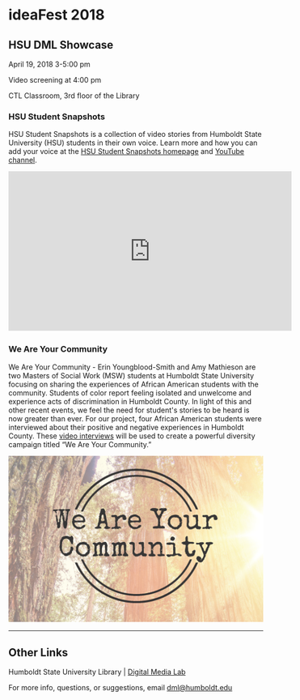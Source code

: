 # ideaFest 2018

## HSU DML Showcase
April 19, 2018 3-5:00 pm

Video screening at 4:00 pm

CTL Classroom, 3rd floor of the Library

### HSU Student Snapshots
HSU Student Snapshots is a collection of video stories from Humboldt State University (HSU) students in their own voice. Learn more and how you can add your voice at the [HSU Student Snapshots homepage](http://libguides.humboldt.edu/snapshots) and [YouTube channel](https://www.youtube.com/playlist?list=PLe7DUUoET6mUN1jP4pO6uKW9uyubSkQhC).

<iframe width="560" height="315" src="https://www.youtube-nocookie.com/embed/videoseries?list=PLe7DUUoET6mUN1jP4pO6uKW9uyubSkQhC" frameborder="0" allow="autoplay; encrypted-media" allowfullscreen=""></iframe>


### We Are Your Community
We Are Your Community - Erin Youngblood-Smith and Amy Mathieson are two Masters of Social Work (MSW) students at Humboldt State University focusing on sharing the experiences of African American students with the community. Students of color report feeling isolated and unwelcome and experience acts of discrimination in Humboldt County. In light of this and other recent events, we feel the need for student's stories to be heard is now greater than ever. For our project, four African American students were interviewed about their positive and negative experiences in Humboldt County. These [video interviews](https://www.facebook.com/pg/weareyourcommunity/videos/?ref=page_internal) will be used to create a powerful diversity campaign titled “We Are Your Community.”

[![We Are Your Community](images/wayc.png)](https://www.facebook.com/weareyourcommunity)



---
## Other Links
Humboldt State University Library | [Digital Media Lab](http://libguides.humboldt.edu/dml)

For more info, questions, or suggestions, email dml@humboldt.edu

